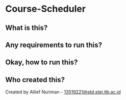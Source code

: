 # Course-Scheduler

## What is this?

## Any requirements to run this?

## Okay, how to run this?

## Who created this?
Created by Allief Nuriman - 13519221@std.stei.itb.ac.id
